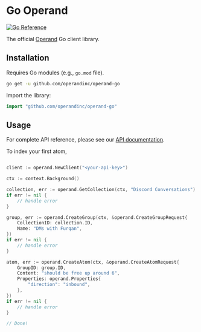 # Go Operand

[![Go Reference](https://pkg.go.dev/badge/github.com/operandinc/operand-go)](https://pkg.go.dev/github.com/operandinc/operand-go)

The official [Operand](https://operand.ai) Go client library.

## Installation

Requires Go modules (e.g., `go.mod` file).

```sh
go get -u github.com/operandinc/operand-go
```

Import the library:

```go
import "github.com/operandinc/operand-go"
```

## Usage

For complete API reference, please see our [API documentation](https://operand.ai/docs).

To index your first atom,

```go

client := operand.NewClient("<your-api-key>")

ctx := context.Background()

collection, err := operand.GetCollection(ctx, "Discord Conversations")
if err != nil {
    // handle error
}

group, err := operand.CreateGroup(ctx, &operand.CreateGroupRequest{
    CollectionID: collection.ID,
    Name: "DMs with Furqan",
})
if err != nil {
    // handle error
}

atom, err := operand.CreateAtom(ctx, &operand.CreateAtomRequest{
    GroupID: group.ID,
    Content: "should be free up around 6",
    Properties: operand.Properties{
        "direction": "inbound",
    },
})
if err != nil {
    // handle error
}

// Done!

```
